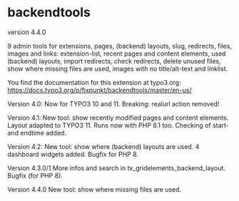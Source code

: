 # backendtools

version 4.4.0

9 admin tools for extensions, pages, (backend) layouts, slug, redirects, files, images and links:
extension-list, recent pages and content elements, used (backend) layouts, import redirects, check redirects,
delete unused files, show where missing files are used, images with no title/alt-text and linklist.

You find the documentation for this extension at typo3.org:
https://docs.typo3.org/p/fixpunkt/backendtools/master/en-us/

Version 4.0:
Now for TYPO3 10 and 11.
Breaking: realurl action removed!

Version 4.1:
New tool: show recently modified pages and content elements.
Layout adapted to TYPO3 11. Runs now with PHP 8.1 too.
Checking of start- and endtime added.

Version 4.2:
New tool: show where (backend) layouts are used.
4 dashboard widgets added.
Bugfix for PHP 8.

Version 4.3.0/1
More infos and search in tx_gridelements_backend_layout.
Bugfix (for PHP 8).

Version 4.4.0
New tool: show where missing files are used.